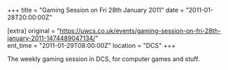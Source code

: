 +++
title = "Gaming Session on Fri 28th January 2011"
date = "2011-01-28T20:00:00Z"

[extra]
original = "https://uwcs.co.uk/events/gaming-session-on-fri-28th-january-2011-1474489047134/"    
ent_time = "2011-01-29T08:00:00Z"
location = "DCS"
+++

The weekly gaming session in DCS, for computer games and stuff.

